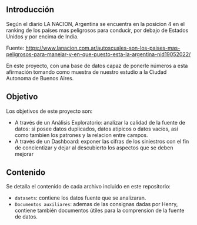 ## Introducción

Según el diario LA NACION, Argentina se encuentra en la posicion 4 en el ranking de los países mas peligrosos para conducir, por debajo de Estados Unidos y por encima de India.

Fuente: https://www.lanacion.com.ar/autoscuales-son-los-paises-mas-peligrosos-para-manejar-y-en-que-puesto-esta-la-argentina-nid19052022/

En este proyecto, con una base de datos capaz de ponerle números a esta afirmación tomando como muestra de nuestro estudio a la Ciudad Autonoma de Buenos Aires.

## Objetivo

Los objetivos de este proyecto son:
- A través de un Análisis Exploratorio: analizar la calidad de la fuente de datos: si posee datos duplicados, datos atipicos o datos vacíos, así como tambien los patrones y la relacion entre campos.
- A través de un Dashboard: exponer las cifras de los siniestros con el fin de concientizar y dejar al descubierto los aspectos que se deben mejorar

## Contenido

Se detalla el contenido de cada archivo incluido en este repositorio:
- `datasets`: contiene los datos fuente que se analizaran.
- `Documentos auxiliares`: ademas de las consignas dadas por Henry, contiene también documentos útiles para la comprension de la fuente de datos.
